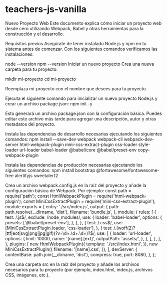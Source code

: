 # teachers-js-vanilla

Nuevo Proyecto Web
Este documento explica cómo iniciar un proyecto web desde cero utilizando Webpack, Babel y otras herramientas para la construcción y el desarrollo.

Requisitos previos Asegúrate de tener instalado
Node.js y npm en tu sistema antes de comenzar. Con los siguientes comandos verificamos las instalaciones:

node --version
npm --version
Iniciar un nuevo proyecto
Crea una nueva carpeta para tu proyecto:

mkdir mi-proyecto cd mi-proyecto

Reemplaza mi-proyecto con el nombre que desees para tu proyecto.

Ejecuta el siguiente comando para inicializar un nuevo proyecto Node.js y crear un archivo package.json:
npm init -y

Esto generará un archivo package.json con la configuración básica. Puedes editar este archivo más tarde para agregar una descripción, autor y otras metadatos del proyecto.

Instala las dependencias de desarrollo necesarias ejecutando los siguientes comandos:
npm install --save-dev webpack webpack-cli webpack-dev-server html-webpack-plugin mini-css-extract-plugin css-loader style-loader url-loader babel-loader @babel/core @babel/preset-env copy-webpack-plugin

Instala las dependencias de producción necesarias ejecutando los siguientes comandos:
npm install bootstrap @fortawesome/fontawesome-free alertifyjs sweetalert2

Crea un archivo webpack.config.js en la raíz del proyecto y añade la configuración básica de Webpack. Por ejemplo:
 const path = require('path');  const HtmlWebpackPlugin = require('html-webpack-plugin');  const MiniCssExtractPlugin = require('mini-css-extract-plugin');  module.exports = { entry: './src/index.js', output: { path: path.resolve(__dirname, 'dist'), filename: 'bundle.js', }, module: { rules: [ { test: /\.js$/, exclude: /node_modules/, use: { loader: 'babel-loader', options: { presets: ['@babel/preset-env'], }, }, }, { test: /\.css$/, use: [MiniCssExtractPlugin.loader, 'css-loader'], }, { test: /\.(woff(2)?|ttf|eot|svg|png|jpg|gif)(\?v=\d+\.\d+\.\d+)?$/, use: [ { loader: 'url-loader', options: { limit: 10000, name: '[name].[ext]', outputPath: 'assets/', }, }, ], }, ], }, plugins: [ new HtmlWebpackPlugin({ template: './src/index.html', }), new MiniCssExtractPlugin({ filename: '[name].css', }), ], devServer: { contentBase: path.join(__dirname, 'dist'), compress: true, port: 8080, }, };

Crea una carpeta src en la raíz del proyecto y añade los archivos necesarios para tu proyecto (por ejemplo, index.html, index.js, archivos CSS, imágenes, etc.).
